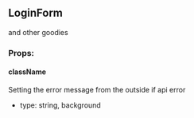 ## LoginForm
and other goodies

### Props:

#### className
Setting the error message from the outside if api error
 - type: string,
  background

